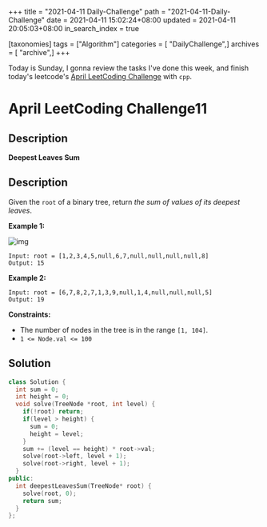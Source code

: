 +++
title = "2021-04-11 Daily-Challenge"
path = "2021-04-11-Daily-Challenge"
date = 2021-04-11 15:02:24+08:00
updated = 2021-04-11 20:05:03+08:00
in_search_index = true

[taxonomies]
tags = ["Algorithm"]
categories = [ "DailyChallenge",]
archives = [ "archive",]
+++

Today is Sunday, I gonna review the tasks I've done this week, and finish today's leetcode's [April LeetCoding Challenge](https://leetcode.com/explore/challenge/card/april-leetcoding-challenge-2021/594/week-2-april-8th-april-14th/3704/) with `cpp`.

<!-- more -->

# April LeetCoding Challenge11

## Description

**Deepest Leaves Sum**

## Description

Given the `root` of a binary tree, return *the sum of values of its deepest leaves*.

 

**Example 1:**

![img](https://assets.leetcode.com/uploads/2019/07/31/1483_ex1.png)

```
Input: root = [1,2,3,4,5,null,6,7,null,null,null,null,8]
Output: 15
```

**Example 2:**

```
Input: root = [6,7,8,2,7,1,3,9,null,1,4,null,null,null,5]
Output: 19
```

 

**Constraints:**

- The number of nodes in the tree is in the range `[1, 104]`.
- `1 <= Node.val <= 100`

## Solution

``` cpp
class Solution {
  int sum = 0;
  int height = 0;
  void solve(TreeNode *root, int level) {
    if(!root) return;
    if(level > height) {
      sum = 0;
      height = level;
    }
    sum += (level == height) * root->val;
    solve(root->left, level + 1);
    solve(root->right, level + 1);
  }
public:
  int deepestLeavesSum(TreeNode* root) {
    solve(root, 0);
    return sum;
  }
};
```
